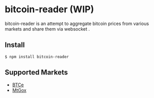 # bitcoin-reader (WIP)

bitcoin-reader is an attempt to aggregate bitcoin prices from various markets and share them via websocket
.

## Install

    $ npm install bitcoin-reader
    
## Supported Markets

* [BTCe](https://btc-e.com)
* [MtGox](http://mtgox.com‎)